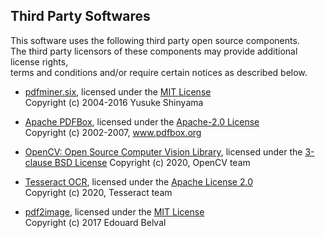 ## Third Party Softwares

This software uses the following third party open source components.  
The third party licensors of these components may provide additional license rights,  
terms and conditions and/or require certain notices as described below.

* [pdfminer.six](https://github.com/pdfminer/pdfminer.six), licensed under the [MIT License](https://github.com/pdfminer/pdfminer.six/blob/develop/LICENSE)  
  Copyright (c) 2004-2016  Yusuke Shinyama <yusuke at shinyama dot jp>
  
* [Apache PDFBox](https://github.com/apache/pdfbox), licensed under the [Apache-2.0 License](https://github.com/apache/pdfbox/blob/trunk/LICENSE.txt)  
  Copyright (c) 2002-2007, www.pdfbox.org
  
* [OpenCV: Open Source Computer Vision Library](https://github.com/opencv/opencv), licensed under the [3-clause BSD License](https://github.com/opencv/opencv/blob/master/LICENSE)
  Copyright (c) 2020, OpenCV team
  
* [Tesseract OCR](https://github.com/tesseract-ocr/tesseract), licensed under the [Apache License 2.0](https://github.com/tesseract-ocr/tesseract/blob/master/LICENSE)  
  Copyright (c) 2020, Tesseract team
  
* [pdf2image](https://github.com/Belval/pdf2image), licensed under the [MIT License](https://github.com/Belval/pdf2image/blob/master/LICENSE)  
  Copyright (c) 2017 Edouard Belval
  
  
  